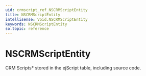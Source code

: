 ```yaml
---
uid: crmscript_ref_NSCRMScriptEntity
title: NSCRMScriptEntity
intellisense: Void.NSCRMScriptEntity
keywords: NSCRMScriptEntity
so.topic: reference
---
```


# NSCRMScriptEntity

CRM Scripts* stored in the ejScript table, including source code.

